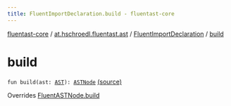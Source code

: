 ```yaml
---
title: FluentImportDeclaration.build - fluentast-core
---
```


[fluentast-core](../../index.html) / [at.hschroedl.fluentast.ast](../index.html) / [FluentImportDeclaration](index.html) / [build](.)

# build

`fun build(ast: `[`AST`](https://help.eclipse.org/neon/topic/org.eclipse.jdt.doc.isv/reference/api/org/eclipse/jdt/core/dom/AST.html)`): `[`ASTNode`](https://help.eclipse.org/neon/topic/org.eclipse.jdt.doc.isv/reference/api/org/eclipse/jdt/core/dom/ASTNode.html) [(source)](https://github.com/hschroedl/FluentAST/tree/master/core/src/main/kotlin//at.hschroedl.fluentast/ast/ASTNode.kt#L75)

Overrides [FluentASTNode.build](../-fluent-a-s-t-node/build.html)

